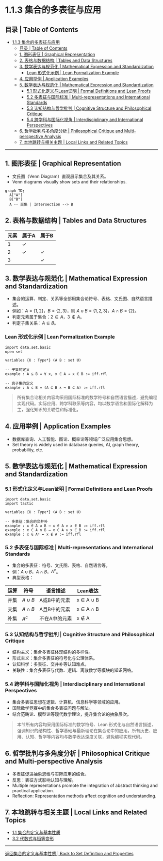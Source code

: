 # 1.1.3 集合的多表征与应用

## 目录 | Table of Contents

- [1.1.3 集合的多表征与应用](#113-集合的多表征与应用)
  - [目录 | Table of Contents](#目录--table-of-contents)
  - [1. 图形表征 | Graphical Representation](#1-图形表征--graphical-representation)
  - [2. 表格与数据结构 | Tables and Data Structures](#2-表格与数据结构--tables-and-data-structures)
  - [3. 数学表达与规范化 | Mathematical Expression and Standardization](#3-数学表达与规范化--mathematical-expression-and-standardization)
    - [Lean 形式化示例 | Lean Formalization Example](#lean-形式化示例--lean-formalization-example)
  - [4. 应用举例 | Application Examples](#4-应用举例--application-examples)
  - [5. 数学表达与规范化 | Mathematical Expression and Standardization](#5-数学表达与规范化--mathematical-expression-and-standardization)
    - [5.1 形式化定义与Lean证明 | Formal Definitions and Lean Proofs](#51-形式化定义与lean证明--formal-definitions-and-lean-proofs)
    - [5.2 多表征与国际标准 | Multi-representations and International Standards](#52-多表征与国际标准--multi-representations-and-international-standards)
    - [5.3 认知结构与哲学批判 | Cognitive Structure and Philosophical Critique](#53-认知结构与哲学批判--cognitive-structure-and-philosophical-critique)
    - [5.4 跨学科与国际化视角 | Interdisciplinary and International Perspectives](#54-跨学科与国际化视角--interdisciplinary-and-international-perspectives)
  - [6. 哲学批判与多角度分析 | Philosophical Critique and Multi-perspective Analysis](#6-哲学批判与多角度分析--philosophical-critique-and-multi-perspective-analysis)
  - [7. 本地跳转与相关主题 | Local Links and Related Topics](#7-本地跳转与相关主题--local-links-and-related-topics)

---

## 1. 图形表征 | Graphical Representation

- 文氏图（Venn Diagram）直观展示集合及其关系。
- Venn diagrams visually show sets and their relationships.

```mermaid
graph TD;
  A["A"]
  B["B"]
  A -- 交集 | Intersection --> B
```

## 2. 表格与数据结构 | Tables and Data Structures

| 元素 | 属于A | 属于B |
|------|-------|-------|
| 1    | ✓     |       |
| 2    | ✓     | ✓     |
| 3    |       | ✓     |

## 3. 数学表达与规范化 | Mathematical Expression and Standardization

- 集合的运算、判定、关系等全部用集合论符号、表格、文氏图、自然语言描述。
- 例如：$A = \{1, 2\}$，$B = \{2, 3\}$，则 $A \cup B = \{1, 2, 3\}$，$A \cap B = \{2\}$。
- 判定元素属于集合：$2 \in A$，$3 \notin A$。
- 判定子集关系：$A \subseteq B$。

### Lean 形式化示例 | Lean Formalization Example

```lean
import data.set.basic
open set

variables {U : Type*} (A B : set U)

-- 子集的定义
example : A ⊆ B ↔ ∀ x, x ∈ A → x ∈ B := iff.rfl

-- 真子集的定义
example : A ⊂ B ↔ (A ⊆ B ∧ ¬ B ⊆ A) := iff.rfl
```

> 所有集合论相关内容均采用国际标准的数学符号和自然语言描述，避免编程实现代码。实际应用、跨学科联系等内容，均以数学语言和国际化解释为主，强化知识的关联性和标准化。

## 4. 应用举例 | Application Examples

- 数据库查询、人工智能、图论、概率论等领域广泛应用集合思想。
- Set theory is widely used in database queries, AI, graph theory, probability, etc.

## 5. 数学表达与规范化 | Mathematical Expression and Standardization

### 5.1 形式化定义与Lean证明 | Formal Definitions and Lean Proofs

```lean
import data.set.basic
import tactic

variables {U : Type*} (A B : set U)

-- 多表征：集合的交并补
example : x ∈ A ∪ B ↔ x ∈ A ∨ x ∈ B := iff.rfl
example : x ∈ A ∩ B ↔ x ∈ A ∧ x ∈ B := iff.rfl
example : x ∈ Aᶜ ↔ x ∉ A := iff.rfl
```

### 5.2 多表征与国际标准 | Multi-representations and International Standards

- 集合的多表征：符号、文氏图、表格、自然语言等。
- 例：$A \cup B$，$A \cap B$，$A^c$。
- 典型表格：

| 运算 | 符号 | 语言描述 | Lean表达 |
|------|------|------|------|
| 并集 | $A \cup B$ | A或B中的元素 | x ∈ A ∪ B |
| 交集 | $A \cap B$ | A且B中的元素 | x ∈ A ∩ B |
| 补集 | $A^c$ | 不在A中的元素 | x ∉ A |

### 5.3 认知结构与哲学批判 | Cognitive Structure and Philosophical Critique

- 结构主义：集合多表征体现结构的多样性。
- 形式主义：集合多表征的符号化与公理体系。
- 认知科学：多表征、交并补等认知难点。
- 关联性：集合多表征与代数、逻辑、离散数学等模块的知识网络。

### 5.4 跨学科与国际化视角 | Interdisciplinary and International Perspectives

- 集合多表征思想在逻辑、计算机、信息科学等领域的应用。
- 国际数学竞赛中的集合多表征问题与解法。
- 结合范畴论、模型论等现代数学理论，提升集合论的抽象层次。

> 本节所有内容均采用国际标准的数学符号、Lean 形式化与自然语言描述，强调知识的结构性、哲学基础与最新理论在集合论中的应用。所有历史、应用、认知、哲学等内容均与数学表达深度关联，避免编程实现代码。

## 6. 哲学批判与多角度分析 | Philosophical Critique and Multi-perspective Analysis

- 多表征促进抽象思维与实际应用的结合。
- 反思：表征方式影响认知与理解。
- Multiple representations promote the integration of abstract thinking and practical application.
- Reflection: Representation methods affect cognition and understanding.

## 7. 本地跳转与相关主题 | Local Links and Related Topics

- [1.1 集合的定义与基本性质](../1.1-集合的定义与基本性质.md)
- [3.2 代数式与恒等变形](../../3-数与代数/3.2-代数式与恒等变形.md)

---

[返回集合的定义与基本性质 | Back to Set Definition and Properties](../1.1-集合的定义与基本性质.md)
